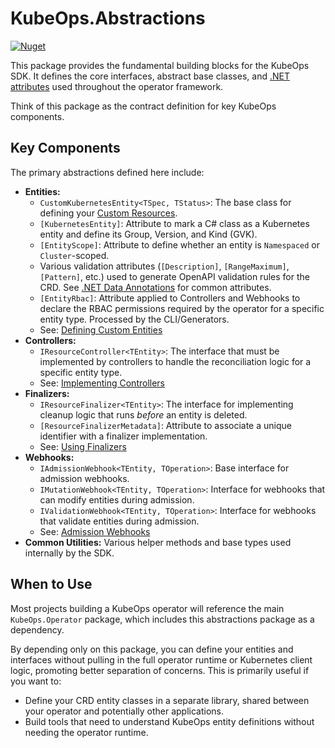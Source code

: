 # KubeOps.Abstractions

[![Nuget](https://img.shields.io/nuget/vpre/KubeOps.Abstractions?label=nuget%20prerelease)](https://www.nuget.org/packages/KubeOps.Abstractions/absoluteLatest)

This package provides the fundamental building blocks for the KubeOps SDK. It defines the core interfaces, abstract base classes, and [.NET attributes](https://learn.microsoft.com/en-us/dotnet/csharp/advanced-topics/reflection-and-attributes/) used throughout the operator framework.

Think of this package as the contract definition for key KubeOps components.

## Key Components

The primary abstractions defined here include:

*   **Entities:**
    *   `CustomKubernetesEntity<TSpec, TStatus>`: The base class for defining your [Custom Resources](https://kubernetes.io/docs/concepts/extend-kubernetes/api-extension/custom-resources/).
    *   `[KubernetesEntity]`: Attribute to mark a C# class as a Kubernetes entity and define its Group, Version, and Kind (GVK).
    *   `[EntityScope]`: Attribute to define whether an entity is `Namespaced` or `Cluster`-scoped.
    *   Various validation attributes (`[Description]`, `[RangeMaximum]`, `[Pattern]`, etc.) used to generate OpenAPI validation rules for the CRD. See [.NET Data Annotations](https://learn.microsoft.com/en-us/dotnet/api/system.componentmodel.dataannotations?view=net-8.0) for common attributes.
    *   `[EntityRbac]`: Attribute applied to Controllers and Webhooks to declare the RBAC permissions required by the operator for a specific entity type. Processed by the CLI/Generators.
    *   See: [Defining Custom Entities](../../docs/custom-entities.md)
*   **Controllers:**
    *   `IResourceController<TEntity>`: The interface that must be implemented by controllers to handle the reconciliation logic for a specific entity type.
    *   See: [Implementing Controllers](../../docs/controllers.md)
*   **Finalizers:**
    *   `IResourceFinalizer<TEntity>`: The interface for implementing cleanup logic that runs *before* an entity is deleted.
    *   `[ResourceFinalizerMetadata]`: Attribute to associate a unique identifier with a finalizer implementation.
    *   See: [Using Finalizers](../../docs/finalizers.md)
*   **Webhooks:**
    *   `IAdmissionWebhook<TEntity, TOperation>`: Base interface for admission webhooks.
    *   `IMutationWebhook<TEntity, TOperation>`: Interface for webhooks that can modify entities during admission.
    *   `IValidationWebhook<TEntity, TOperation>`: Interface for webhooks that validate entities during admission.
    *   See: [Admission Webhooks](../../docs/webhooks.md)
*   **Common Utilities:** Various helper methods and base types used internally by the SDK.

## When to Use

Most projects building a KubeOps operator will reference the main `KubeOps.Operator` package, which includes this abstractions package as a dependency.

By depending only on this package, you can define your entities and interfaces without pulling in the full operator runtime or Kubernetes client logic, promoting better separation of concerns. This is primarily useful if you want to:

*   Define your CRD entity classes in a separate library, shared between your operator and potentially other applications.
*   Build tools that need to understand KubeOps entity definitions without needing the operator runtime.
